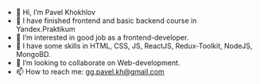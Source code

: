 - 👋 Hi, I’m Pavel Khokhlov
- 👀 I have finished frontend and basic backend course in Yandex.Praktikum
- 👀 I’m interested in good job as a frontend-developer.
- 🌱 I have some skills in HTML, CSS, JS, ReactJS, Redux-Toolkit, NodeJS, MongoBD.
- 💞️ I’m looking to collaborate on Web-development.
- 📫 How to reach me: gg.pavel.kh@gmail.com

<!---
Pavel-Khokhlov/Pavel-Khokhlov is a ✨ special ✨ repository because its `README.md` (this file) appears on your GitHub profile.
You can click the Preview link to take a look at your changes.
--->
